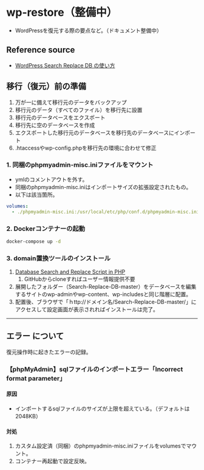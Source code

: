 # wp-restore（整備中）

- WordPressを復元する際の要点など。（ドキュメント整備中）

## Reference source

- [WordPress Search Replace DB の使い方](https://www.webdesignleaves.com/pr/wp/wp_search_replace_db.html/)

## 移行（復元）前の準備

1. 万が一に備えて移行元のデータをバックアップ
2. 移行元のデータ（すべてのファイル）を移行先に設置
3. 移行元のデータベースをエクスポート
4. 移行先に空のデータベースを作成
5. エクスポートした移行元のデータベースを移行先のデータベースにインポート
6. .htaccessやwp-config.phpを移行先の環境に合わせて修正

### 1. 同梱のphpmyadmin-misc.iniファイルをマウント

- ymlのコメントアウトを外す。
- 同梱のphpmyadmin-misc.iniはインポートサイズの拡張設定されたもの。
- 以下は該当箇所。

```yml
volumes:
  - ./phpmyadmin-misc.ini:/usr/local/etc/php/conf.d/phpmyadmin-misc.ini
```

### 2. Dockerコンテナーの起動

```bash
docker-compose up -d
```

### 3. domain置換ツールのインストール

1. [Database Search and Replace Script in PHP](https://github.com/interconnectit/Search-Replace-DB)
   1. GitHubからcloneすればユーザー情報提供不要
2. 展開したフォルダー（Search-Replace-DB-master）をデータベースを編集するサイトのwp-adminやwp-content、wp-includesと同じ階層に配置。
3. 配置後、ブラウザで「ｈttp://ドメイン名/Search-Replace-DB-master/」にアクセスして設定画面が表示されればインストールは完了。

---

## エラー について

復元操作時に起きたエラーの記録。

### 【phpMyAdmin】sqlファイルのインポートエラー「Incorrect format parameter」

#### 原因

- インポートするsqlファイルのサイズが上限を超えている。（デフォルトは2048KB）

#### 対処

1. カスタム設定済（同梱）のphpmyadmin-misc.iniファイルをvolumesでマウント。
2. コンテナー再起動で設定反映。
